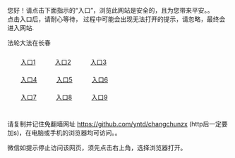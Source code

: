 您好！请点击下面指示的“入口”，浏览此网站是安全的，且为您带来平安。。 <br/>
点击入口后，请耐心等待， 过程中可能会出现无法打开的提示，请忽略，最终会进入网站. </br>

法轮大法在长春<br/>
<div style="padding:10px"><a style="margin:20px" target="_blank" href="https://d11qhc2wghj8j5.cloudfront.net/2Qpsp?jrbogsjh" id="ccLink1" rel="nofollow">入口1</a> <a target="_blank" style="margin:20px" href="https://d3pk2kp0q9jnrg.cloudfront.net/2Qpsp?azenkre" id="ccLink2" rel="nofollow">入口2</a> <a style="margin:20px" target="_blank" href="https://d3rh33auzsy1v3.cloudfront.net/2Qpsp?erasnghf" id="ccLink3" rel="nofollow">入口3</a></div>

<div style="padding:10px" ><a style="margin:20px" target="_blank" href="https://d11qhc2wghj8j5.cloudfront.net/2Qpsp?jrbogsjh" id="ccLink4" rel="nofollow">入口4</a> <a style="margin:20px" href="https://d3pk2kp0q9jnrg.cloudfront.net/2Qpsp?azenkre" target="_blank" id="ccLink5" rel="nofollow">入口5</a> <a style="margin:20px" href="https://d3rh33auzsy1v3.cloudfront.net/2Qpsp?erasnghf" target="_blank" id="ccLink6" rel="nofollow">入口6</a></div>

<div style="padding:10px"><a style="margin:20px" target="_blank" href="https://d11qhc2wghj8j5.cloudfront.net/2Qpsp?jrbogsjh" id="ccLink7" rel="nofollow">入口7</a> <a style="margin:20px" href="https://d3pk2kp0q9jnrg.cloudfront.net/2Qpsp?azenkre" target="_blank" id="ccLink8" rel="nofollow">入口8</a> <a style="margin:20px" target="_blank" href="https://d3rh33auzsy1v3.cloudfront.net/2Qpsp?erasnghf" id="ccLink9" rel="nofollow">入口9</a></div>

<br/>



请复制并记住免翻墙网址 https://github.com/yntd/changchunzx (http后一定要加s)，在电脑或手机的浏览器均可访问。。<br/>

微信如提示停止访问该网页，须先点击右上角，选择浏览器打开。
